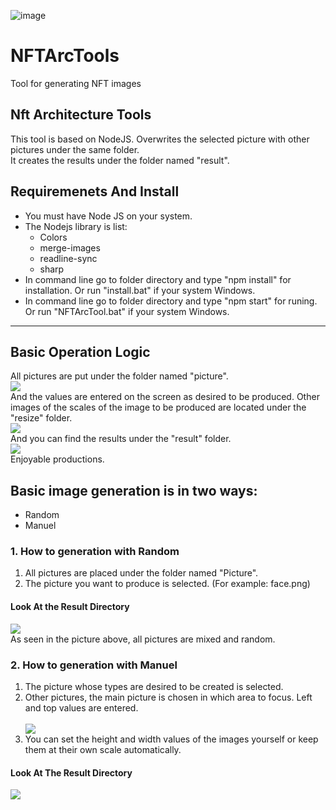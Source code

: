 ![image](https://user-images.githubusercontent.com/81925511/151658649-2f33f38d-3914-4813-b103-1362cd524594.png)
# NFTArcTools
Tool for generating NFT images
<h2>Nft Architecture Tools</h2>
This tool is based on NodeJS. Overwrites the selected picture with other pictures under the same folder. <br/>It creates the results under the folder named "result".
<br/>
<h2>Requiremenets And Install</h2>
<ul>
  <li>You must have Node JS on your system.</li>
  <li> The Nodejs library is list:
    <ul>
      <li>Colors</li>
      <li>merge-images</li>
      <li>readline-sync</li>
      <li>sharp</li>
    </ul>
  </li>
  <li>In command line go to folder directory and type "npm install" for installation. Or run "install.bat" if your system Windows.</li>
  <li>In command line go to folder directory and type "npm start" for runing. Or run "NFTArcTool.bat" if your system Windows.</li>
</ul>
<hr/>
<h2>Basic Operation Logic</h2>
<p>
  All pictures are put under the folder named "picture".
  <br/>
  <img src="https://user-images.githubusercontent.com/81925511/151659601-076d471b-84fa-48d5-851f-5de554d405e8.png">
  <br/>
  And the values are entered on the screen as desired to be produced. Other images of the scales of the image to be produced are located under the "resize" folder.     <br/>
  <image src="https://user-images.githubusercontent.com/81925511/151659629-d95499b6-7826-4602-bde9-03e0c4f192b2.png">
  <br/>
  And you can find the results under the "result" folder.
  <br/>
  <img src="https://user-images.githubusercontent.com/81925511/151659641-5881e1bc-c098-490c-a409-33f9abd98204.png">
<br/>Enjoyable productions.
  </p>
<h2>Basic image generation is in two ways:</h2>
<ul>
  <li>
      Random
  </li>
  <li>
      Manuel
  </li>
</ul>
<h3>1. How to generation with Random</h3>
<ol>
  <li> All pictures are placed under the folder named "Picture".</li>
  <li> The picture you want to produce is selected. (For example: face.png) </li>  
</ol>  
<h4>Look At the Result Directory</h4>
<img src="https://user-images.githubusercontent.com/81925511/151658835-3231e1c6-2293-47ca-bb03-9c506fd25e39.png">
<br/>
As seen in the picture above, all pictures are mixed and random.
<h3>2. How to generation with Manuel</h3>
<ol>
  <li>The picture whose types are desired to be created is selected.</li>
  <li>Other pictures, the main picture is chosen in which area to focus. Left and top values are entered.</li>
  <br/>
<img src="https://user-images.githubusercontent.com/81925511/151659332-4a280767-b864-40e6-9204-e261224f5e1f.png">
  
  <li>
    You can set the height and width values of the images yourself or keep them at their own scale automatically.
  </li>
</ol>
<h4>Look At The Result Directory</h4>
<img src="https://user-images.githubusercontent.com/81925511/151659408-29443451-c82a-4018-94c1-8dd70ad6deba.png">





